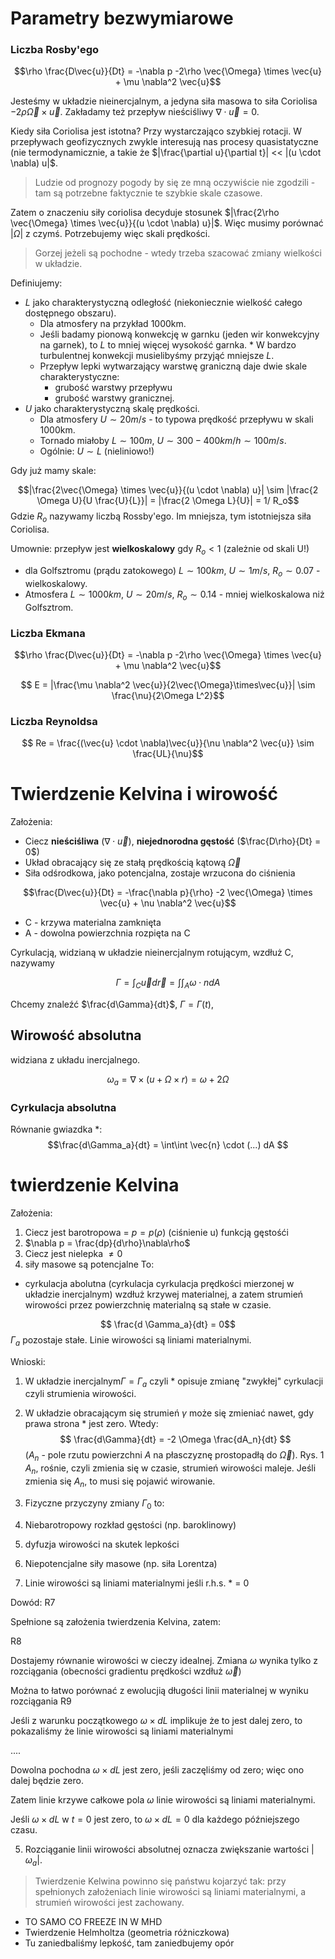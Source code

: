 # Parametry bezwymiarowe
### Liczba Rosby'ego

$$\rho \frac{D\vec{u}}{Dt} = -\nabla p -2\rho \vec{\Omega} \times \vec{u} + \mu \nabla^2 \vec{u}$$

Jesteśmy w układzie nieinercjalnym, a jedyna siła masowa to siła Coriolisa $-2\rho \vec{\Omega} \times \vec{u}$.
Zakładamy też przepływ nieściśliwy $\nabla \cdot \vec{u} = 0$.

Kiedy siła Coriolisa jest istotna? Przy wystarczająco szybkiej rotacji. W przepływach geofizycznych zwykle interesują nas procesy quasistatyczne (nie termodynamicznie, a takie że $|\frac{\partial u}{\partial t}| << |(u \cdot \nabla) u|$.

> Ludzie od prognozy pogody by się ze mną oczywiście nie zgodzili - tam są potrzebne faktycznie te szybkie skale czasowe.

Zatem o znaczeniu siły coriolisa decyduje stosunek $|\frac{2\rho \vec{\Omega} \times \vec{u}}{(u \cdot \nabla) u}|$. Więc musimy porównać $|\Omega|$ z czymś. Potrzebujemy więc skali prędkości.

> Gorzej jeżeli są pochodne - wtedy trzeba szacować zmiany wielkości w układzie.

Definiujemy:
* $L$ jako charakterystyczną odległość (niekoniecznie wielkość całego dostępnego obszaru).
  *  Dla atmosfery na przykład 1000km.
    *  Jeśli badamy pionową konwekcję w garnku (jeden wir konwekcyjny na garnek), to $L$ to mniej więcej wysokość garnka.
      *  W bardzo turbulentnej konwekcji musielibyśmy przyjąć mniejsze $L$.
  * Przepływ lepki wytwarzający warstwę graniczną daje dwie skale charakterystyczne:
    * grubość warstwy przepływu
    * grubość warstwy granicznej.
* $U$ jako charakterystyczną skalę prędkości.
  * Dla atmosfery $U \sim 20 m/s$ - to typowa prędkość przepływu w skali 1000km.
  * Tornado miałoby $L \sim 100m$, $U \sim 300-400 km/h \sim 100 m/s$.
  * Ogólnie: $U \sim L$ (nieliniowo!)

Gdy już mamy skale:

$$|\frac{2\vec{\Omega} \times \vec{u}}{(u \cdot \nabla) u}| \sim |\frac{2 \Omega U}{U \frac{U}{L}}|  = |\frac{2 \Omega L}{U}| = 1/ R_o$$
Gdzie $R_o$ nazywamy liczbą Rossby'ego. Im mniejsza, tym istotniejsza siła Coriolisa.

Umownie: przepływ jest **wielkoskalowy** gdy $R_o < 1$ (zależnie od skali U!)
* dla Golfsztromu (prądu zatokowego) $L \sim 100 km$, $U \sim 1m/s$, $R_o \sim 0.07$  - wielkoskalowy.
* Atmosfera $L \sim 1000km$, $U \sim 20m/s$, $R_o \sim 0.14$ - mniej wielkoskalowa niż Golfsztrom.

### Liczba Ekmana

$$\rho \frac{D\vec{u}}{Dt} = -\nabla p -2\rho \vec{\Omega} \times \vec{u} + \mu \nabla^2 \vec{u}$$

$$ E = |\frac{\mu \nabla^2 \vec{u}}{2\vec{\Omega}\times\vec{u}}| \sim \frac{\nu}{2\Omega L^2}$$

### Liczba Reynoldsa

$$ Re = \frac{(\vec{u} \cdot \nabla)\vec{u}}{\nu \nabla^2 \vec{u}} \sim \frac{UL}{\nu}$$

# Twierdzenie Kelvina i wirowość



Założenia:
* Ciecz **nieściśliwa** ($\nabla \cdot \vec{u}$), **niejednorodna gęstość** ($\frac{D\rho}{Dt} = 0$)
* Układ obracający się ze stałą prędkością kątową $\vec{\Omega}$
* Siła odśrodkowa, jako potencjalna, zostaje wrzucona do ciśnienia

$$\frac{D\vec{u}}{Dt} = -\frac{\nabla p}{\rho} -2 \vec{\Omega} \times \vec{u} + \nu \nabla^2 \vec{u}$$

* C - krzywa materialna zamknięta
* A - dowolna powierzchnia rozpięta na C

Cyrkulacją, widzianą w układzie nieinercjalnym rotującym, wzdłuż C, nazywamy

$$ \Gamma = \int_C \vec{u} d\vec{r} = \int\int_A {\omega \cdot n} dA$$

Chcemy znaleźć $\frac{d\Gamma}{dt}$, $\Gamma = \Gamma(t)$,

## Wirowość absolutna
widziana z układu inercjalnego.

$$\omega_a = \nabla \times (u + \Omega \times r) = \omega + 2 \Omega$$

### Cyrkulacja absolutna

Równanie gwiazdka *:
$$\frac{d\Gamma_a}{dt} = \int\int \vec{n} \cdot (...) dA $$


# twierdzenie Kelvina
Założenia:
1. Ciecz jest barotropowa = $p = p(\rho)$ (ciśnienie u) funkcją gęstośći
  2. $\nabla p = \frac{dp}{d\rho}\nabla\rho$
  3. Ciecz jest nielepka $\neq 0$
  4. siły masowe są potencjalne
To:
* cyrkulacja abolutna (cyrkulacja cyrkulacja prędkości mierzonej w układzie inercjalnym) wzdłuż krzywej materialnej, a zatem strumień wirowości przez powierzchnię materialną są stałe w czasie.

$$ \frac{d \Gamma_a}{dt} = 0$$
$\Gamma_a$ pozostaje stałe. Linie wirowości są liniami materialnymi.

Wnioski:
1. W układzie inercjalnym$\Gamma = \Gamma_a$ czyli * opisuje zmianę "zwykłej" cyrkulacji czyli strumienia wirowości.
2. W układzie obracającym się strumień $\gamma$ może się zmieniać nawet, gdy prawa strona * jest zero. Wtedy:
  $$ \frac{d\Gamma}{dt} = -2 \Omega \frac{dA_n}{dt} $$
  ($A_n$ - pole rzutu powierzchni $A$ na płasczyznę prostopadłą do $\vec{\Omega}$).
  Rys. 1
  $A_n$, rośnie, czyli zmienia się w czasie, strumień wirowości maleje. Jeśli zmienia się $A_n$, to musi się pojawić wirowanie.

3. Fizyczne przyczyny zmiany $\Gamma_0$ to:
  1. Niebarotropowy rozkład gęstości (np. baroklinowy)
  2. dyfuzja wirowości na skutek lepkości
  3. Niepotencjalne siły masowe (np. siła Lorentza)
4. Linie wirowości są liniami materialnymi jeśli r.h.s. * = 0

  Dowód:
  R7

  Spełnione są założenia twierdzenia Kelvina, zatem:

  R8

  Dostajemy równanie wirowości w cieczy idealnej. Zmiana $\omega$ wynika tylko z rozciągania (obecności gradientu prędkości wzdłuż $\vec{\omega}$)

  Można to łatwo porównać z ewolucjią długości linii materialnej w wyniku rozciągania
  R9

  Jeśli z warunku początkowego $\omega \times dL$ implikuje że to jest dalej zero, to pokazaliśmy że linie wirowości są liniami materialnymi


  ....

  Dowolna pochodna $\omega \times dL$ jest zero, jeśli zaczęliśmy od zero; więc ono dalej będzie zero.

  Zatem linie krzywe całkowe pola $\omega$ linie wirowości są liniami materialnymi.

  Jeśli $\omega \times dL$ w $t=0$ jest zero, to $\omega \times dL = 0$ dla każdego późniejszego czasu.

5. Rozciąganie linii wirowości absolutnej oznacza zwiększanie wartości $|\omega_a|$.

> Twierdzenie Kelwina powinno się państwu kojarzyć tak: przy spełnionych założeniach linie wirowości są liniami materialnymi, a strumień wirowości jest zachowany.

* TO SAMO CO FREEZE IN W MHD
* Twierdzenie Helmholtza (geometria różniczkowa)
* Tu zaniedbaliśmy lepkość, tam zaniedbujemy opór
